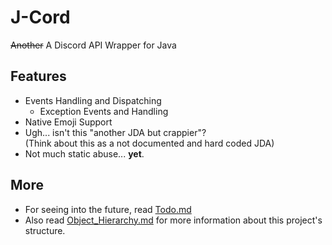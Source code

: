 # J-Cord
~~Another~~ A Discord API Wrapper for Java <br />

## Features
- Events Handling and Dispatching
  - Exception Events and Handling
- Native Emoji Support
- Ugh... isn't this "another JDA but crappier"? <br />
(Think about this as a not documented and hard coded JDA)
- Not much static abuse... **yet**.

## More
- For seeing into the future, read [Todo.md](/docs/Todo.md)
- Also read [Object_Hierarchy.md](/docs/Object_Hierarchy.md)
for more information about this project's structure.